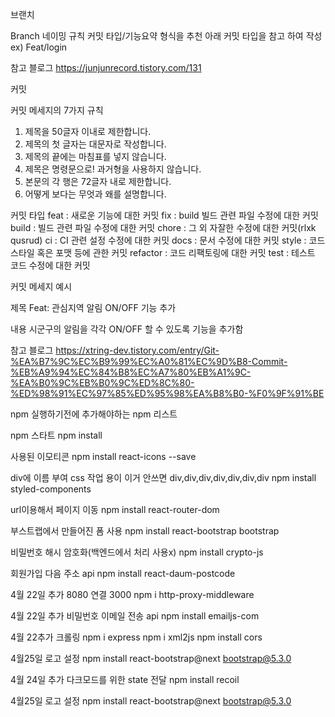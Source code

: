 브랜치

Branch 네이밍 규칙
커밋 타입/기능요약 형식을 추천
아래 커밋 타입을 참고 하여 작성
ex) Feat/login

참고 블로그
https://junjunrecord.tistory.com/131


커밋

커밋 메세지의 7가지 규칙
1. 제목을 50글자 이내로 제한합니다.
3. 제목의 첫 글자는 대문자로 작성합니다.
4. 제목의 끝에는 마침표를 넣지 않습니다.
5. 제목은 명령문으로! 과거형을 사용하지 않습니다.
6. 본문의 각 행은 72글자 내로 제한합니다.
7. 어떻게 보다는 무엇과 왜를 설명합니다.

커밋 타입
feat : 새로운 기능에 대한 커밋
fix : build 빌드 관련 파일 수정에 대한 커밋
build : 빌드 관련 파일 수정에 대한 커밋
chore : 그 외 자잘한 수정에 대한 커밋(rlxk qusrud)
ci : CI 관련 설정 수정에 대한 커밋
docs : 문서 수정에 대한 커밋
style : 코드 스타일 혹은 포맷 등에 관한 커밋
refactor : 코드 리팩토링에 대한 커밋
test : 테스트 코드 수정에 대한 커밋

커밋 메세지 예시

제목 Feat: 관심지역 알림 ON/OFF 기능 추가

내용 시군구의 알림을 각각 ON/OFF 할 수 있도록 기능을 추가함

참고 블로그
https://xtring-dev.tistory.com/entry/Git-%EA%B7%9C%EC%B9%99%EC%A0%81%EC%9D%B8-Commit-%EB%A9%94%EC%84%B8%EC%A7%80%EB%A1%9C-%EA%B0%9C%EB%B0%9C%ED%8C%80-%ED%98%91%EC%97%85%ED%95%98%EA%B8%B0-%F0%9F%91%BE

npm 실행하기전에 추가해야하는 npm 리스트

npm 스타트
npm install 

사용된 이모티콘
npm install react-icons --save

div에 이름 부여 css 작업 용이
이거 안쓰면 div,div,div,div,div,div,div
npm install styled-components

url이용해서 페이지 이동
npm install react-router-dom

부스트랩에서 만들어진 폼 사용
npm install react-bootstrap bootstrap

비밀번호 해시 암호화(백엔드에서 처리 사용x)
npm install crypto-js

회원가입 다음 주소 api
npm install react-daum-postcode

4월 22일 추가
8080 연결 3000
npm i http-proxy-middleware

4월 22일 추가
비밀번호 이메일 전송 api
npm install emailjs-com

4월 22추가 크롤링
npm i express
npm i xml2js
npm install cors

4월25일 로고 설정
npm install react-bootstrap@next bootstrap@5.3.0

4월 24일 추가
다크모드를 위한 state 전달
npm install recoil

4월25일 로고 설정
npm install react-bootstrap@next bootstrap@5.3.0
